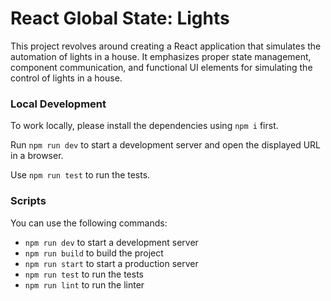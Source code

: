 # React Global State: Lights

This project revolves around creating a React application that simulates the automation of lights in a house. It emphasizes proper state management, component communication, and functional UI elements for simulating the control of lights in a house.

### Local Development

To work locally, please install the dependencies using `npm i` first.

Run `npm run dev` to start a development server and open the displayed URL in a browser.

Use `npm run test` to run the tests.

### Scripts

You can use the following commands:

- `npm run dev` to start a development server
- `npm run build` to build the project
- `npm run start` to start a production server
- `npm run test` to run the tests
- `npm run lint` to run the linter
